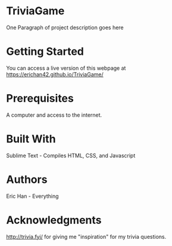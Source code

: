 # TriviaGame

One Paragraph of project description goes here

# Getting Started

You can access a live version of this webpage at https://erichan42.github.io/TriviaGame/

# Prerequisites

A computer and access to the internet.

# Built With

Sublime Text - Compiles HTML, CSS, and Javascript

# Authors

Eric Han - Everything

# Acknowledgments

http://trivia.fyi/ for giving me "inspiration" for my trivia questions.
